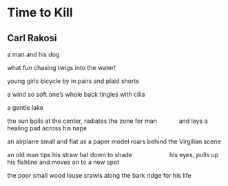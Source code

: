 # Time to Kill
## Carl Rakosi
a man and his dog

what fun
chasing twigs
into the water!

young girls bicycle by
in pairs and plaid shorts

a wind so soft
one’s whole
back tingles
with cilia

a gentle lake

the sun boils
at the center,
radiates the zone
for man
            and lays
a healing pad
across his nape

an airplane small and flat
as a paper model
roars behind
the Virgilian scene

an old man
tips his straw hat
down to shade
                     his eyes,
pulls up his fishline
and moves on
to a new spot

the poor small
wood louse
crawls along
the bark ridge
for his life